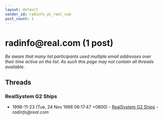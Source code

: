 ```yaml
---
layout: default
sender_id: radinfo_at_real_com
post_count: 1
---
```


# radinfo<span>@</span>real.com (1 post)

_Be aware that many list participants used multiple email addresses over their time active on the list. As such this page may not contain all threads available._

## Threads

### RealSystem G2 Ships
+ 1998-11-23 (Tue, 24 Nov 1998 06:17:47 +0800) - [RealSystem G2 Ships](/archive/1998/11/83e0de07d77aee6cd50d8e734c9fd69ec8aee53b27acb00fbfc4b211d303846b) - _radinfo@real.com_

